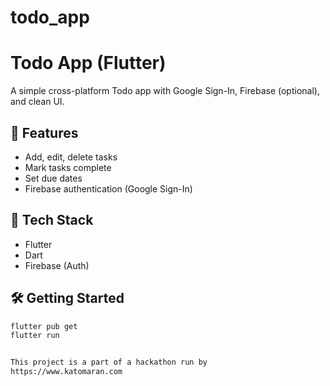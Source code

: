 # todo_app

# Todo App (Flutter)

A simple cross-platform Todo app with Google Sign-In, Firebase (optional), and clean UI.

## 📱 Features
- Add, edit, delete tasks
- Mark tasks complete
- Set due dates
- Firebase authentication (Google Sign-In)

## 🚀 Tech Stack
- Flutter
- Dart
- Firebase (Auth)

## 🛠 Getting Started
```bash
flutter pub get
flutter run


This project is a part of a hackathon run by
https://www.katomaran.com